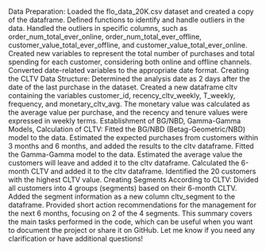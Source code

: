 Data Preparation:
Loaded the flo_data_20K.csv dataset and created a copy of the dataframe.
Defined functions to identify and handle outliers in the data.
Handled the outliers in specific columns, such as order_num_total_ever_online, order_num_total_ever_offline, customer_value_total_ever_offline, and customer_value_total_ever_online.
Created new variables to represent the total number of purchases and total spending for each customer, considering both online and offline channels.
Converted date-related variables to the appropriate date format.
Creating the CLTV Data Structure:
Determined the analysis date as 2 days after the date of the last purchase in the dataset.
Created a new dataframe cltv containing the variables customer_id, recency_cltv_weekly, T_weekly, frequency, and monetary_cltv_avg.
The monetary value was calculated as the average value per purchase, and the recency and tenure values were expressed in weekly terms.
Establishment of BG/NBD, Gamma-Gamma Models, Calculation of CLTV:
Fitted the BG/NBD (Betag-Geometric/NBD) model to the data.
Estimated the expected purchases from customers within 3 months and 6 months, and added the results to the cltv dataframe.
Fitted the Gamma-Gamma model to the data.
Estimated the average value the customers will leave and added it to the cltv dataframe.
Calculated the 6-month CLTV and added it to the cltv dataframe.
Identified the 20 customers with the highest CLTV value.
Creating Segments According to CLTV:
Divided all customers into 4 groups (segments) based on their 6-month CLTV.
Added the segment information as a new column cltv_segment to the dataframe.
Provided short action recommendations for the management for the next 6 months, focusing on 2 of the 4 segments.
This summary covers the main tasks performed in the code, which can be useful when you want to document the project or share it on GitHub. Let me know if you need any clarification or have additional questions!
